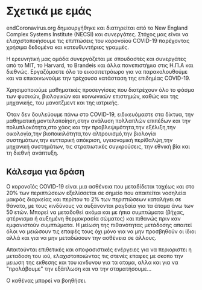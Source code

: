 # Σχετικά με εμάς

endCoronavirus.org δημιουργήθηκε και διατηρείται από το New England Complex Systems Institute (NECSI) και συνεργάτες. Στόχος μας είναι να ελαχιστοποιήσουμε τις επιπτώσεις του κορονoϊού COVID-19 παρέχοντας χρήσιμα δεδομένα και κατευθυντήριες γραμμές.

Η ερευνητική μας ομάδα συνεργάζεται με σπουδαστές και συνεργάτες από το MIT, το Harvard, το Brandeis και άλλα πανεπιστήμια στις Η.Π.Α και διεθνώς. Εργαζόμαστε όλο το εικοσιτετράωρο για να παρακολουθούμε και να επικοινωνούμε την τρέχουσα κατάσταση της επιδημίας COVID-19.

Χρησιμοποιούμε μαθηματικές προσεγγίσεις που διατρέχουν όλο το φάσμα των φυσικών, βιολογικών και κοινωνικών επιστημών, καθώς και της μηχανικής, του μανατζμεντ και της ιατρικής.

Όταν δεν δουλεύουμε πάνω στο COVID-19, ειδικευόμαστε στα δίκτυα, την μαθηματική μοντελοποίηση,στην ανάλυση πολλαπλών επιπέδων και την πολυπλοκότητα,στο χάος και την προβλεψιμότητα,την εξέλιξη,την οικολογία,την βιοποικιλότητα,τον αλτρουισμό,την βιολογία συστημάτων,την κυτταρική απόκριση, υγειονομική περίθαλψη,την μηχανική συστημάτων, τις στρατιωτικές συγκρούσεις, την εθνική βία και τη διεθνή ανάπτυξη.

## Κάλεσμα για δράση

Ο κορονoϊός COVID-19 είναι μια ασθένεια που μεταδίδεται ταχέως και στο 20% των περιπτώσεων εξελίσσεται σε σημείο που απαιτείται νοσηλεία μακράς διαρκείας και περίπου το 2% των περιπτώσεων καταλήγει σε θάνατο, με τους κινδύνους να αυξάνονται ραγδαία για τα άτομα άνω των 50 ετών. Μπορεί να μεταδοθεί ακόμα και με ήπια συμπτώματα (βήχας, φτέρνισμα ή αυξημένη θερμοκρασία σώματος) και πιθανώς πριν καν εμφανιστούν συμπτώματα. Η μείωση της πιθανότητας μετάδοσης απαιτεί όλοι να μειώσουν τις επαφές τους όχι μόνο για να μην προσβηθούν οι ίδιοι αλλά και για να μην μεταδώσουν την ασθένεια σε άλλους.

Απαιτούνται επιθετικές και αποφασιστικές ενέργειες για να περιοριστει η μεταδοση του ιού, ελαχιστοποιώντας τις στενές επαφες με σκοπο την μειωση της εκθεσης και του κινδυνου για τα ατομα, αλλα και για να "προλάβουμε" την εξάπλωση και να την σταματήσουμε...

Ο καθένας μπορεί να βοηθήσει.
